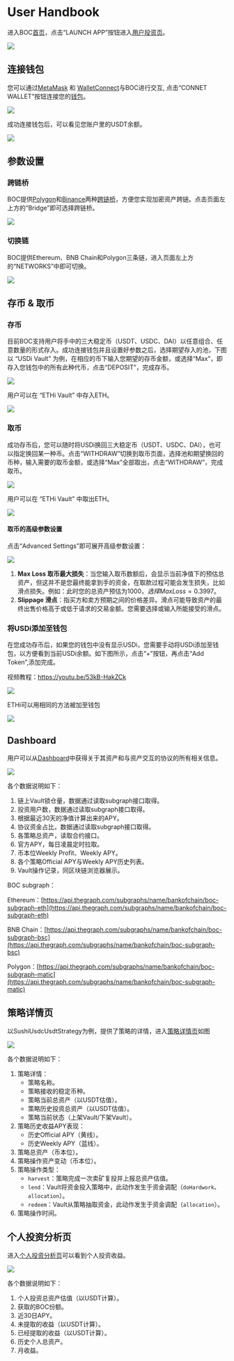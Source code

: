 # User Handbook

进入BOC[首页](https://bankofchain.io/#/)，点击“LAUNCH APP”按钮进入[用户投资页](https://v1.bankofchain.io/#/invest)。

![](<../.gitbook/assets/launchapp.png>)

## 连接钱包

您可以通过[MetaMask](https://metamask.io/#/) 和 [WalletConnect](https://walletconnect.com/#/)与BOC进行交互, 点击“CONNET WALLET”按钮连接您的[钱包](../more/appendix.md#wallet)。

![](<../.gitbook/assets/connectwallet.png>)

成功连接钱包后，可以看见您账户里的USDT余额。

![](<../.gitbook/assets/pic-4.png>)

## 参数设置

### 跨链桥

BOC提供[Polygon](https://wallet.polygon.technology/#/)和[Binance](https://www.binance.com/#/)两种[跨链桥](../more/appendix.md#bridge)，方便您实现加密资产跨链。点击页面左上方的“Bridge”即可选择跨链桥。

![](<../.gitbook/assets/chainbridge.png>)

### 切换链

BOC提供Ethereum、BNB Chain和Polygon三条链，进入页面左上方的“NETWORKS”中即可切换。

![](<../.gitbook/assets/networkchange.png>)

## 存币 & 取币

### 存币

目前BOC支持用户将手中的三大稳定币（USDT、USDC、DAI）以任意组合、任意数量的形式存入。成功连接钱包并且设置好参数之后，选择期望存入的池，下图以 “USDi Vault” 为例，在相应的币下输入您期望的存币金额，或选择“Max”，即存入您钱包中的所有此种代币，点击“DEPOSIT”，完成存币。

![](<../.gitbook/assets/pic-7.png>)

用户可以在 “ETHi Vault” 中存入ETH。

![](<../.gitbook/assets/depositpage_eth.png>)

### 取币

成功存币后，您可以随时将USDi换回三大稳定币（USDT、USDC、DAI），也可以指定换回某一种币。点击“WITHDRAW”切换到取币页面，选择池和期望换回的币种，输入需要的取币金额，或选择“Max”全部取出，点击“WITHDRAW”，完成取币。

![](<../.gitbook/assets/pic-8.png>)

用户可以在 “ETHi Vault” 中取出ETH。

![](<../.gitbook/assets/withdraw_eth.png>)

#### 取币的高级参数设置

点击“Advanced Settings”即可展开高级参数设置：

![](<../.gitbook/assets/advancesetting.png>)

1. **Max Loss 取币最大损失**：当您输入取币数额后，会显示当前净值下的预估总资产，但这并不是您最终能拿到手的资金，在取款过程可能会发生损失，比如滑点损失。例如：此时您的总资产预估为$1000，选择Max Loss = 0.3%，则您拿到手的资金不会少于$997。
2. **Slippage 滑点**：指买方和卖方预期之间的价格差异。滑点可能导致资产的最终出售价格高于或低于请求的交易金额。您需要选择或输入所能接受的滑点。

### 将USDi添加至钱包

在您成功存币后，如果您的钱包中没有显示USDi，您需要手动将USDi添加至钱包，以方便看到当前USDi余额。如下图所示，点击“+”按钮，再点击“Add Token”,添加完成。

视频教程：https://youtu.be/53kB-HakZCk

![](<../.gitbook/assets/addtoken.png>)

ETHi可以用相同的方法被加至钱包

![](<../.gitbook/assets/addtoken_ethi.png>)

## Dashboard

用户可以从[Dashboard](https://dashboard-v1.bankofchain.io/#/)中获得关于其资产和与资产交互的协议的所有相关信息。

![](<../.gitbook/assets/dashboard.jpg>)

各个数据说明如下：

1. 链上Vault锁仓量，数据通过读取subgraph接口取得。
2. 投资用户数，数据通过读取subgraph接口取得。
3. 根据最近30天的净值计算出来的APY。
4. 协议资金占比，数据通过读取subgraph接口取得。
5. 各策略总资产，读取合约接口。
6. 官方APY，每日凌晨定时拉取。
7. 币本位Weekly Profit、Weekly APY。
8. 各个策略Official APY与Weekly APY历史列表。
9. Vault操作记录，同区块链浏览器展示。

BOC subgraph：

Ethereum：[https://api.thegraph.com/subgraphs/name/bankofchain/boc-subgraph-eth](https://api.thegraph.com/subgraphs/name/bankofchain/boc-subgraph-eth)

BNB Chain：[https://api.thegraph.com/subgraphs/name/bankofchain/boc-subgraph-bsc](https://api.thegraph.com/subgraphs/name/bankofchain/boc-subgraph-bsc)

Polygon：[https://api.thegraph.com/subgraphs/name/bankofchain/boc-subgraph-matic](https://api.thegraph.com/subgraphs/name/bankofchain/boc-subgraph-matic)

## 策略详情页

以SushiUsdcUsdtStrategy为例，提供了策略的详情，进入[策略详情页](https://dashboard.bankofchain.io/#/strategy?id=0x4717eaa5da97f11bda3a3f021a20fd8cb72eab64\&chain=137)如图

![](<../.gitbook/assets/detail.jpg>)

各个数据说明如下：

1. 策略详情：
   * 策略名称。
   * 策略接收的稳定币种。
   * 策略当前总资产（以USDT估值）。
   * 策略历史投资总资产（以USDT估值）。
   * 策略当前状态（上架Vault/下架Vault）。
2. 策略历史收益APY表现：
   * 历史Official APY（黄线）。
   * 历史Weekly APY（蓝线）。
3. 策略总资产（币本位）。
4. 策略操作资产变动（币本位）。
5. 策略操作类型：
   * `harvest`：策略完成一次卖矿复投并上报总资产估值。
   * `lend`：Vault将资金投入策略中，此动作发生于资金调配（`doHardwork`、`allocation`）。
   * `redeem`：Vault从策略抽取资金，此动作发生于资金调配（`allocation`）。
6. 策略操作时间。

## 个人投资分析页

进入[个人投资分析页](https://dashboard.bankofchain.io/#/mine?chain=1)可以看到个人投资收益。

![](<../.gitbook/assets/personalpage.jpg>)

各个数据说明如下：

1. 个人投资总资产估值（以USDT计算）。
2. 获取的BOC份额。
3. 近30日APY。
4. 未提取的收益（以USDT计算）。
5. 已经提取的收益（以USDT计算）。
6. 历史个人总资产。
7. 月收益。
